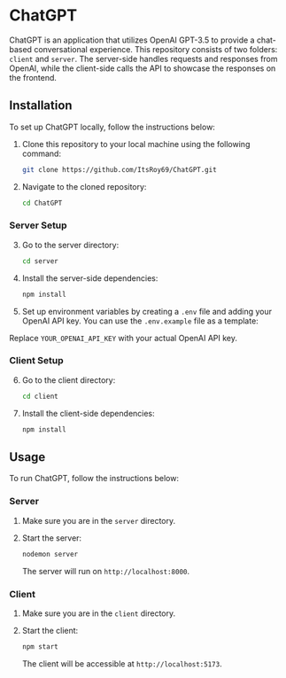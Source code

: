 # ChatGPT

ChatGPT is an application that utilizes OpenAI GPT-3.5 to provide a chat-based conversational experience. This repository consists of two folders: `client` and `server`. 
The server-side handles requests and responses from OpenAI, while the client-side calls the API to showcase the responses on the frontend.

## Installation

To set up ChatGPT locally, follow the instructions below:

1. Clone this repository to your local machine using the following command:

   ```bash
   git clone https://github.com/ItsRoy69/ChatGPT.git
   ```

2. Navigate to the cloned repository:

   ```bash
   cd ChatGPT
   ```

### Server Setup

3. Go to the server directory:

   ```bash
   cd server
   ```

4. Install the server-side dependencies:

   ```bash
   npm install
   ```

5. Set up environment variables by creating a `.env` file and adding your OpenAI API key. You can use the `.env.example` file as a template:

 Replace `YOUR_OPENAI_API_KEY` with your actual OpenAI API key.

### Client Setup

6. Go to the client directory:

   ```bash
   cd client
   ```

7. Install the client-side dependencies:

   ```bash
   npm install
   ```

## Usage

To run ChatGPT, follow the instructions below:

### Server

1. Make sure you are in the `server` directory.

2. Start the server:

   ```bash
   nodemon server
   ```

   The server will run on `http://localhost:8000`.

### Client

1. Make sure you are in the `client` directory.

2. Start the client:

   ```bash
   npm start
   ```

   The client will be accessible at `http://localhost:5173`.

